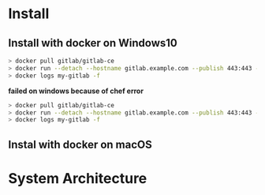 # Install

## Install with docker on Windows10

```bash
> docker pull gitlab/gitlab-ce
> docker run --detach --hostname gitlab.example.com --publish 443:443 --publish 80:80 --publish 22:22 --name my-gitlab --restart always --volume d:\my\dockervolume\gitlab\config:/etc/gitlab --volume d:\my\dockervolume\gitlab\logs:/var/log/gitlab --volume d:\my\dockervolume\gitlab\data:/var/opt/gitlab gitlab/gitlab-ce:latest
> docker logs my-gitlab -f
```

**failed on windows because of chef error**

```bash
> docker pull gitlab/gitlab-ce
> docker run --detach --hostname gitlab.example.com --publish 443:443 --publish 80:80 --publish 22:22 --name my-gitlab --restart always --volume d:\my\dockervolume\gitlab\config:/etc/gitlab --volume d:\my\dockervolume\gitlab\logs:/var/log/gitlab --volume d:\my\dockervolume\gitlab\data:/var/opt/gitlab gitlab/gitlab-ce:latest
> docker logs my-gitlab -f
```

## Instal with docker on macOS

# System Architecture

